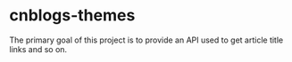 # cnblogs-themes

The primary goal of this project is to provide an API used to get article title links and so on.
